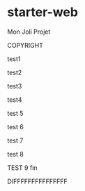 # starter-web
Mon Joli Projet


COPYRIGHT

test1

test2

test3

test4

test 5


test 6

test 7

test 8

TEST 9 fin

  DIFFFFFFFFFFFFFFF